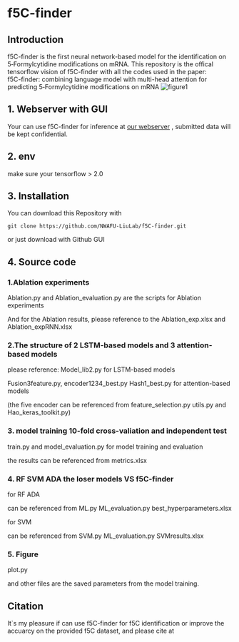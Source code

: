 # f5C-finder
## Introduction
f5C-finder is the first neural network-based model for the identification on 5‑Formylcytidine modifications on mRNA.
This repository is the offical tensorflow vision of f5C-finder with all the codes used in the paper:  
f5C-finder: combining language model with multi-head attention for predicting 5‑Formylcytidine modifications on mRNA
![figure1](https://github.com/NWAFU-LiuLab/f5C-finder/assets/105758272/563a8305-6aee-4348-b0b2-0d66e1667c3d)
## 1. Webserver with GUI
Your can use f5C-finder for inference at [our webserver](http://f5c.m6aminer.cn/)
, submitted data will be kept confidential.


## 2. env
make sure your tensorflow > 2.0

## 3. Installation
You can download this Repository with
```shell
git clone https://github.com/NWAFU-LiuLab/f5C-finder.git
```
or just download with Github GUI

## 4. Source code
### 1.Ablation experiments
Ablation.py and Ablation_evaluation.py are the scripts for Ablation experiments

And for the Ablation results, please reference to the Ablation_exp.xlsx and Ablation_expRNN.xlsx

### 2.The structure of 2 LSTM-based models and 3 attention-based models

please reference: Model_lib2.py for LSTM-based models 

Fusion3feature.py, encoder1234_best.py Hash1_best.py for attention-based models

(the five encoder can be referenced from feature_selection.py utils.py and Hao_keras_toolkit.py)

### 3. model training 10-fold cross-valiation and independent test

train.py and model_evaluation.py for model training and evaluation

the results can be referenced from metrics.xlsx

### 4. RF SVM ADA the loser models VS f5C-finder

for RF ADA

can be referenced from ML.py ML_evaluation.py best_hyperparameters.xlsx

for SVM

can be referenced from SVM.py ML_evaluation.py SVMresults.xlsx

### 5. Figure


plot.py

and other files are the saved parameters from the model training.

## Citation
It`s my pleasure if can use f5C-finder for f5C identification or improve the accuarcy on the provided f5C dataset, and please cite at 
## 

